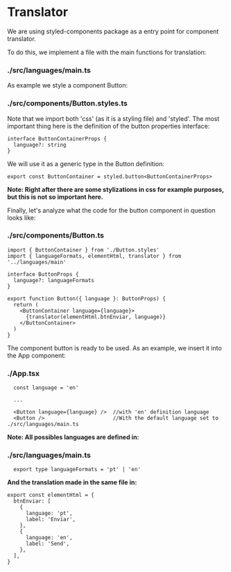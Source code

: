 # Translator

We are using styled-components package as a entry point for component translator.

To do this, we implement a file with the main functions for translation:

### ./src/languages/main.ts

As example we style a component Button:

### ./src/components/Button.styles.ts

Note that we import both 'css' (as it is a styling file) and 'styled'.
The most important thing here is the definition of the button properties interface:

```
interface ButtonContainerProps {
  language?: string
}
```

We will use it as a generic type in the Button definition:

```
export const ButtonContainer = styled.button<ButtonContainerProps>
```

**Note: Right after there are some stylizations in css for example purposes, but this is not so important here.**

Finally, let's analyze what the code for the button component in question looks like:

### ./src/components/Button.ts

```
import { ButtonContainer } from './Button.styles'
import { languageFormats, elementHtml, translator } from '../languages/main'

interface ButtonProps {
  language?: languageFormats
}

export function Button({ language }: ButtonProps) {
  return (
    <ButtonContainer language={language}>
      {translator(elementHtml.btnEnviar, language)}
    </ButtonContainer>
  )
}
```

The component button is ready to be used. As an example, we insert it into the App component:

### ./App.tsx

```
  const language = 'en'

  ...

  <Button language={language} />  //with 'en' definition language
  <Button />                      //With the default language set to ./src/languages/main.ts
```

**Note: All possibles languages ​​are defined in:**

 ### ./src/languages/main.ts

```
  export type languageFormats = 'pt' | 'en'

```

**And the translation made in the same file in:**

````
export const elementHtml = {
  btnEnviar: [
    {
      language: 'pt',
      label: 'Enviar',
    },
    {
      language: 'en',
      label: 'Send',
    },
  ],
}
````